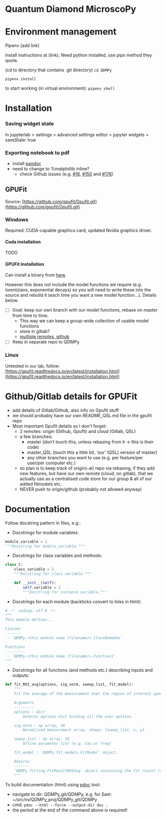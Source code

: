 Quantum Diamond MicroscoPy
==========================



# Environment management

Pipenv (add link)

install instructions at (link). Need python installed, use pipx method they quote.


(cd to directory that contains .git directory)
`cd QDMPy` 

`pipenv install`


to start working (in virtual environment):
`pipenv shell`


# Installation

### Saving widget state

In jupyterlab > settings > advanced settings editor > jupyter widgets > saveState: true

### Exporting notebook to pdf
- install [pandoc](https://pandoc.org/installing.html)
- need to change to %matplotlib inline?
	- check Github issues (e.g. [#16](https://github.com/matplotlib/ipympl/issues/16), [#150](https://github.com/matplotlib/ipympl/issues/150) and [#176](https://github.com/matplotlib/ipympl/pull/176))


## GPUFit

Source: [https://github.com/gpufit/Gpufit.git](https://github.com/gpufit/Gpufit.git)


### Windows

Required:
CUDA-capable graphics card, updated Nvidia graphics driver.

#### Cuda installation

TODO

#### GPUFit installation

Can install a binary from [here](https://github.com/gpufit/Gpufit/releases).

However this does not include the model functions we require (e.g. lorentzians, exponential decays) so you will need to write these into the source and rebuild it (each time you want a new model function...). Details below.

- [ ] Goal: keep our own branch with our model functions, rebase on master from time to time.
	- This way we can keep a group-wide collection of usable model functions
	- store in gitlab?
	- [multiple remotes, github](https://forum.sublimetext.com/t/working-with-multiple-remotes/53489/3)
- [ ] Keep in separate repo to QDMPy

### Linux

Untested in our lab, follow: [https://gpufit.readthedocs.io/en/latest/installation.html](https://gpufit.readthedocs.io/en/latest/installation.html)



# Github/Gitlab details for GPUFit

- add details of Gitlab/Github, also info on Gpufit stuff
- we should probably have our own README_QSL.md file in the gpufit repo
- Most important Gpufit details so I don't forget:
	- 2 remotes: origin (Github, Gpufit) and cloud (Gitlab, QSL)
	- a few branches: 
		- master (don't touch this, unless rebasing from it -> this is their code)
		- master_QSL (touch this a little bit, 'our' (QSL) version of master)
		- any other branches you want to use (e.g. per feature/per user/per computer etc.)
	- so plan is to keep track of origin(-al) repo via rebasing, if they add new features,
	  but have our own remote (cloud, on gitlab), that we actually use as a centralised code store
	  for our group & all of our added fitmodels etc.
	- NEVER push to origin/github (probably not allowed anyway)


# Documentation

Follow docstring pattern in files, e.g.:

- Docstrings for module variables:
```python
module_variable = 1
"""Docstring for module_variable."""
```

- Docstrings for class variables and methods:
```python
class C:
    class_variable = 2
    """Docstring for class_variable."""

    def __init__(self):
        self.variable = 3
        """Docstring for instance variable."""
```

- Docstrings for each module (backticks convert to links in html):
```python
# -*- coding: utf-8 -*-
"""
This module defines...

Classes
-------
 - `QDMPy.<this module name (filename)>.ClassNameOne`

Functions
---------
 - `QDMPy.<this module name (filename)>.Function1`
"""
```

- Docstrings for all functions (and methods etc.) describing inputs and outputs:
```python
def fit_ROI_avg(options, sig_norm, sweep_list, fit_model):
    """
    Fit the average of the measurement over the region of interest specified.

    Arguments
    ---------
    options : dict
        Generic options dict holding all the user options.

    sig_norm : np array, 3D
        Normalised measurement array, shape: [sweep_list, x, y].

    sweep_list : np array, 1D
        Affine parameter list (e.g. tau or freq)

    fit_model : `QDMPy.fit_models.FitModel` object.

    Returns
    -------
    `QDMPy.fitting.FitResultROIAvg` object containing the fit result (see class specifics)
    """
```

To build documentation (html) using [pdoc](https://pdoc3.github.io/pdoc/doc/pdoc/#pdoc) tool:
- navigate to dir: QDMPy_git/QDMPy, e.g. for Sam: ~/src/nv/QDMPy_proj/QDMPy_git/QDMPy
- cmd: `pdoc --html --force --output-dir doc .`
- the period at the end of the command above is required!